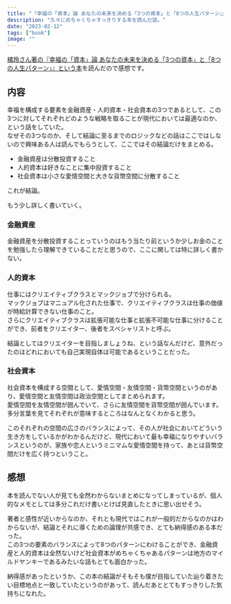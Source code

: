 ```yaml
---
title: "『幸福の「資本」論 あなたの未来を決める「3つの資本」と「8つの人生パターン」』を読んだ"
description: "久々にめちゃくちゃすっきりする本を読んだ話。"
date: "2023-02-12"
tags: ["book"]
image: ""
---
```


[橘玲さん著の『幸福の「資本」論 あなたの未来を決める「3つの資本」と「8つの人生パターン」』という本](https://amzn.to/3YmHwM4)を読んだので感想です。

## 内容

幸福を構成する要素を金融資産・人的資本・社会資本の3つであるとして、この3つに対してそれぞれどのような戦略を取ることが現代においては最適なのか、という話をしていた。  
なぜその3つなのか、そして結論に至るまでのロジックなどの話はここではしないので興味ある人は読んでもらうとして、ここではその結論だけをまとめる。

- 金融資産は分散投資すること
- 人的資本は好きなことに集中投資すること
- 社会資本は小さな愛情空間と大きな貨幣空間に分散すること

これが結論。

もう少し詳しく書いていく。

### 金融資産

金融資産を分散投資することっていうのはもう当たり前というか少しお金のことを勉強したら理解できていることだと思うので、ここに関しては特に詳しく書かない。

### 人的資本

仕事にはクリエイティブクラスとマックジョブで分けられる。  
マックジョブはマニュアル化された仕事で、クリエイティブクラスは仕事の価値が時給計算できない仕事のこと。  
さらにクリエイティブクラスは拡張可能な仕事と拡張不可能な仕事に分けることができ、前者をクリエイター、後者をスペシャリストと呼ぶ。

結論としてはクリエイターを目指しましょうね、という話なんだけど、意外だったのはどれにおいても自己実現自体は可能であるということだった。

### 社会資本

社会資本を構成する空間として、愛情空間・友情空間・貨幣空間というのがあり、愛情空間と友情空間は政治空間としてまとめられます。  
愛情空間を友情空間が囲んでいて、さらに友情空間を貨幣空間が囲んでいます。多分言葉を見てそれぞれが意味するところはなんとなくわかると思う。

このそれぞれの空間の広さのバランスによって、その人が社会においてどういう生き方をしているかがわかるんだけど、現代において最も幸福になりやすいバランスというのが、家族や恋人というミニマムな愛情空間を持って、あとは貨幣空間だけを広く持つということ。

## 感想

本を読んでない人が見ても全然わからないまとめになってしまっているが、個人的なメモとしては多分これだけ書いとけば見直したときに思い出せそう。

著者と感性が近いからなのか、それとも現代ではこれが一般的だからなのかはわからないが、結論とそれに導くための論理が共感でき、とても納得感のある本だった。  
この3つの要素のバランスによって8つのパターンにわけることができ、金融資産と人的資本は全然ないけど社会資本がめちゃくちゃあるパターンは地方のマイルドヤンキーであるみたいな話もとても面白かった。

納得感があったというか、この本の結論がそもそも僕が目指していた辿り着きたい目標地点と一致していたというのがあって、読んだあととてもすっきりした気持ちになれた。

